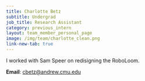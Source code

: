 ```yaml
---
title: Charlotte Betz
subtitle: Undergrad
job_title: Research Assistant
category: previous_intern
layout: team_member_personal_page
image: /img/team/charlotte_clean.png
link-new-tab: true
---
```


I worked with Sam Speer on redisigning the RoboLoom.

**Email**: [cbetz@andrew.cmu.edu](cbetz@andrew.cmu.edu)

<!-- **LinkedIn**: [linkedin.com/in/marcelo-jacinto/](https://www.linkedin.com/in/marcelo-jacinto/)

**Github**: [github.com/marcelojacinto](https://github.com/marcelojacinto)

**Google Scholar**: [Marcelo F. Jacinto](https://scholar.google.com/citations?user=tVPo_z0AAAAJ&hl=pt-PT&oi=ao) -->